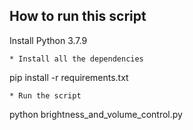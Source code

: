 
## How to run this script
Install Python 3.7.9
```
* Install all the dependencies
```
pip install -r requirements.txt
```
* Run the script
```
python brightness_and_volume_control.py
```